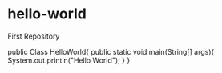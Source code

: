# hello-world
First Repository

public Class HelloWorld{
    public static void main(String[] args){
        System.out.println("Hello World");
    }
}
